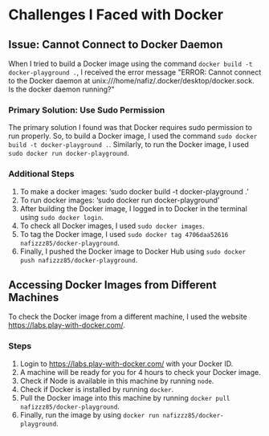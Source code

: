 # Challenges I Faced with Docker

## Issue: Cannot Connect to Docker Daemon

When I tried to build a Docker image using the command `docker build -t docker-playground .`, I received the error message "ERROR: Cannot connect to the Docker daemon at unix:///home/nafiz/.docker/desktop/docker.sock. Is the docker daemon running?"

### Primary Solution: Use Sudo Permission

The primary solution I found was that Docker requires sudo permission to run properly. So, to build a Docker image, I used the command `sudo docker build -t docker-playground .`. Similarly, to run the Docker image, I used `sudo docker run docker-playground`.

### Additional Steps
1. To make a docker images: ‘sudo docker build -t docker-playground .’
2. To run docker images: ‘sudo docker run docker-playground’
3. After building the Docker image, I logged in to Docker in the terminal using `sudo docker login`. 
4. To check all Docker images, I used `sudo docker images`. 
5. To tag the Docker image, I used `sudo docker tag 4706daa52616 nafizzz85/docker-playground`. 
6. Finally, I pushed the Docker image to Docker Hub using `sudo docker push nafizzz85/docker-playground`.

## Accessing Docker Images from Different Machines

To check the Docker image from a different machine, I used the website https://labs.play-with-docker.com/.

### Steps

1. Login to https://labs.play-with-docker.com/ with your Docker ID.
2. A machine will be ready for you for 4 hours to check your Docker image.
3. Check if Node is available in this machine by running `node`.
4. Check if Docker is installed by running `docker`.
5. Pull the Docker image into this machine by running `docker pull nafizzz85/docker-playground`.
6. Finally, run the image by using `docker run nafizzz85/docker-playground`.
